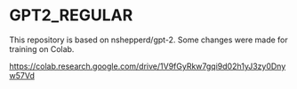 # GPT2_REGULAR

This repository is based on nshepperd/gpt-2. Some changes were made for training on Colab.

https://colab.research.google.com/drive/1V9fGyRkw7gqi9d02h1yJ3zy0Dnyw57Vd
